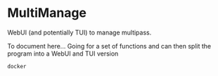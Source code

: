 # MultiManage
WebUI (and potentially TUI) to manage multipass.

To document here... Going for a set of functions and can then split the program into a WebUI and TUI version

```bash
docker 
```